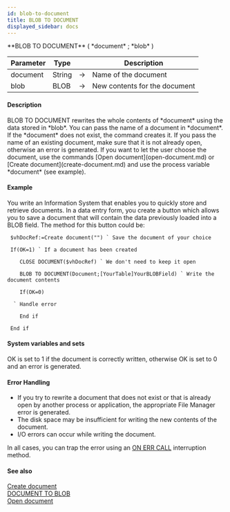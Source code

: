 ```yaml
---
id: blob-to-document
title: BLOB TO DOCUMENT
displayed_sidebar: docs
---
```


<!--REF #_command_.BLOB TO DOCUMENT.Syntax-->**BLOB TO DOCUMENT** ( *document* ; *blob* )<!-- END REF-->
<!--REF #_command_.BLOB TO DOCUMENT.Params-->
| Parameter | Type |  | Description |
| --- | --- | --- | --- |
| document | String | -> | Name of the document |
| blob | BLOB | -> | New contents for the document |

<!-- END REF-->

#### Description 

<!--REF #_command_.BLOB TO DOCUMENT.Summary-->BLOB TO DOCUMENT rewrites the whole contents of *document* using the data stored in *blob*.<!-- END REF--> You can pass the name of a document in *document*. If the *document* does not exist, the command creates it. If you pass the name of an existing document, make sure that it is not already open, otherwise an error is generated. If you want to let the user choose the document, use the commands [Open document](open-document.md) or [Create document](create-document.md) and use the process variable *document* (see example).

#### Example 

You write an Information System that enables you to quickly store and retrieve documents. In a data entry form, you create a button which allows you to save a document that will contain the data previously loaded into a BLOB field. The method for this button could be:

```4d
 $vhDocRef:=Create document("") ` Save the document of your choice

 If(OK=1) ` If a document has been created

    CLOSE DOCUMENT($vhDocRef) ` We don't need to keep it open

    BLOB TO DOCUMENT(Document;[YourTable]YourBLOBField) ` Write the document contents

    If(OK=0)

  ` Handle error

    End if

 End if
```

#### System variables and sets 

OK is set to 1 if the document is correctly written, otherwise OK is set to 0 and an error is generated.

#### Error Handling 

* If you try to rewrite a document that does not exist or that is already open by another process or application, the appropriate File Manager error is generated.
* The disk space may be insufficient for writing the new contents of the document.
* I/O errors can occur while writing the document.

In all cases, you can trap the error using an [ON ERR CALL](on-err-call.md) interruption method.

#### See also 
[Create document](create-document.md)  
[DOCUMENT TO BLOB](document-to-blob.md)  
[Open document](open-document.md)  
